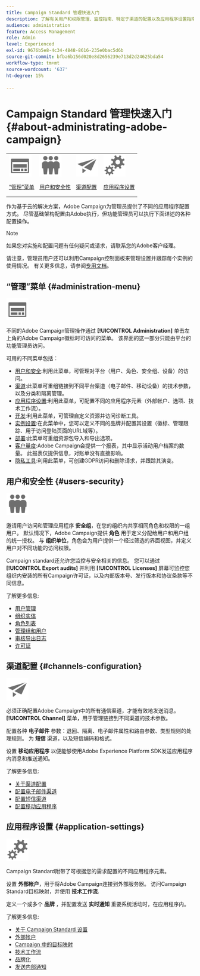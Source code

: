 ```yaml
---
title: Campaign Standard 管理快速入门
description: 了解有关用户和权限管理、监控指南、特定于渠道的配置以及应用程序设置指南的信息
audience: administration
feature: Access Management
role: Admin
level: Experienced
exl-id: 9676b5e8-4c34-4848-8616-235e0bac5d6b
source-git-commit: bfba6b156d020e8d2656239e713d2d24625bda54
workflow-type: tm+mt
source-wordcount: '637'
ht-degree: 15%

---
```


# Campaign Standard 管理快速入门 {#about-administrating-adobe-campaign}

<table>
<tr><td><img src="assets/do-not-localize/icon_menu.svg" width="60px"><p><a href="#administration-menu">“管理”菜单</a></p></td>
<td><img src="assets/do-not-localize/icon_users.svg" width="60px"><p><a href="#users-security">用户和安全性</a></p></td>
<td><img src="assets/do-not-localize/icon_channels.svg" width="60px"><p><a href="#channels-configuration">渠道配置</a></p></td>
<td><img src="assets/do-not-localize/icon_settings.svg" width="60px"><p><a href="#application-settings">应用程序设置</a></p></td></tr>
</table>

作为基于云的解决方案，Adobe Campaign为管理员提供了不同的应用程序配置方式。 尽管基础架构配置由Adobe执行，但功能管理员可以执行下面详述的各种配置操作。

>[!NOTE]
>
>如果您对实施和配置问题有任何疑问或请求，请联系您的Adobe客户经理。

请注意，管理员用户还可以利用Campaign控制面板来管理设置并跟踪每个实例的使用情况。 有关更多信息，请参阅[专用文档](https://experienceleague.adobe.com/docs/control-panel/using/control-panel-home.html?lang=zh-Hans)。

## “管理”菜单 {#administration-menu}

<img src="assets/do-not-localize/icon_menu.svg" width="60px">

不同的Adobe Campaign管理操作通过 **[!UICONTROL Administration]** 单击左上角的Adobe Campaign徽标时可访问的菜单。 该界面的这一部分只能由平台的功能管理员访问。

可用的不同菜单包括：

* [用户和安全](../../administration/using/about-access-management.md):利用此菜单，可管理对平台（用户、角色、安全组、设备）的访问。
* [渠道](../../administration/using/about-channel-configuration.md):此菜单可重组链接到不同平台渠道（电子邮件、移动设备）的技术参数，以及分类和隔离管理。
* [应用程序设置](../../administration/using/external-accounts.md):利用此菜单，可配置不同的应用程序元素（外部帐户、选项、技术工作流）。
* [开发](../../developing/using/data-model-concepts.md):利用此菜单，可管理自定义资源并访问诊断工具。
* [实例设置](../../administration/using/branding.md):在此菜单中，您可以定义不同的品牌并配置其设置（徽标、管理跟踪、用于访问登陆页面的URL域等）。
* [部署](../../automating/using/managing-packages.md):此菜单可重组资源包导入和导出选项。
* [客户量度](../../audiences/using/active-profiles.md):Adobe Campaign会提供一个报表，其中显示活动用户档案的数量。 此报表仅提供信息，对账单没有直接影响。
* [隐私工具](../../start/using/privacy-management.md):利用此菜单，可创建GDPR访问和删除请求，并跟踪其演变。

## 用户和安全性 {#users-security}

<img src="assets/do-not-localize/icon_users.svg"  width="60px">

邀请用户访问和管理应用程序 **安全组**，在您的组织内共享相同角色和权限的一组用户。 默认情况下，Adobe Campaign提供 **角色** 用于定义分配给用户和用户组的统一授权。 与 **组织单位**，角色会为用户提供一个经过筛选的界面视图，并定义用户对不同功能的访问权限。

Campaign standard还允许您监控与安全相关的信息。 您可以通过 **[!UICONTROL Export audits]** 并利用 **[!UICONTROL Licenses]** 屏幕可监控您组织内安装的所有Campaign许可证，以及内部版本号、发行版本和协议条款等不同信息。

了解更多信息:

* [用户管理](../../administration/using/users-management.md)
* [组织实体](../../administration/using/organizational-units.md)
* [角色列表](../../administration/using/list-of-roles.md)
* [管理组和用户](../../administration/using/managing-groups-and-users.md)
* [审核导出日志](../../administration/using/auditing-export-logs.md)
* [许可证](../../administration/using/licenses.md)

## 渠道配置 {#channels-configuration}

<img src="assets/do-not-localize/icon_channels.svg" width="60px">

必须正确配置Adobe Campaign中的所有通信渠道，才能有效地发送消息。 **[!UICONTROL Channel]**  菜单，用于管理链接到不同渠道的技术参数。

配置各种 **电子邮件** 参数：退回、隔离、电子邮件属性和路由参数、类型规则的处理规则。 为 **短信** 渠道，以及短信编码和格式。

设置 **移动应用程序** 以便能够使用Adobe Experience Platform SDK发送应用程序内消息和推送通知。

了解更多信息:

* [关于渠道配置](../../administration/using/about-channel-configuration.md)
* [配置电子邮件渠道](../../administration/using/configuring-email-channel.md)
* [配置短信渠道](../../administration/using/configuring-sms-channel.md)
* [配置移动应用程序](../../administration/using/configuring-a-mobile-application.md)

## 应用程序设置 {#application-settings}

<img src="assets/do-not-localize/icon_settings.svg" width="60px">

Campaign Standard附带了可根据您的需求配置的不同应用程序元素。

设置 **外部帐户**，用于将Adobe Campaign连接到外部服务器。 访问Campaign Standard目标映射，并使用 **技术工作流**.

定义一个或多个 **品牌** ，并配置发送 **实时通知** 重要系统活动时，在应用程序内。

了解更多信息:

* [关于 Campaign Standard 设置](../../administration/using/about-campaign-standard-settings.md)
* [外部帐户](../../administration/using/external-accounts.md)
* [Campaign 中的目标映射](../../administration/using/target-mappings-in-campaign.md)
* [技术工作流](../../administration/using/technical-workflows.md)
* [品牌化](../../administration/using/branding.md)
* [发送内部通知](../../administration/using/sending-internal-notifications.md)

